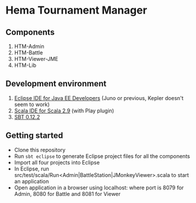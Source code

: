 # Hema Tournament Manager

## Components

1. HTM-Admin
2. HTM-Battle
3. HTM-Viewer-JME
4. HTM-Lib

## Development environment

1. [Eclipse IDE for Java EE Developers](http://eclipse.org/downloads/packages/release/juno/sr2) (Juno or previous, Kepler doesn't seem to work)
2. [Scala IDE for Scala 2.9](http://scala-ide.org/download/current.html) (with Play plugin)
3. [SBT 0.12.2](http://www.scala-sbt.org/0.12.2/docs/Getting-Started/Setup.html)

## Getting started

* Clone this repository
* Run `sbt eclipse` to generate Eclipse project files for all the components
* Import all four projects into Eclipse
* In Eclipse, run src/test/scala/Run<Admin|BattleStation|JMonkeyViewer>.scala to start an application
* Open application in a browser using localhost:<port> where port is 8079 for Admin, 8080 for Battle and 8081 for Viewer
